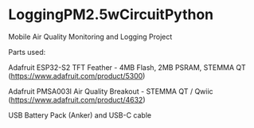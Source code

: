 # LoggingPM2.5wCircuitPython
Mobile Air Quality Monitoring and Logging Project


Parts used:

Adafruit ESP32-S2 TFT Feather - 4MB Flash, 2MB PSRAM, STEMMA QT (https://www.adafruit.com/product/5300)

Adafruit PMSA003I Air Quality Breakout - STEMMA QT / Qwiic (https://www.adafruit.com/product/4632)

USB Battery Pack (Anker) and USB-C cable
